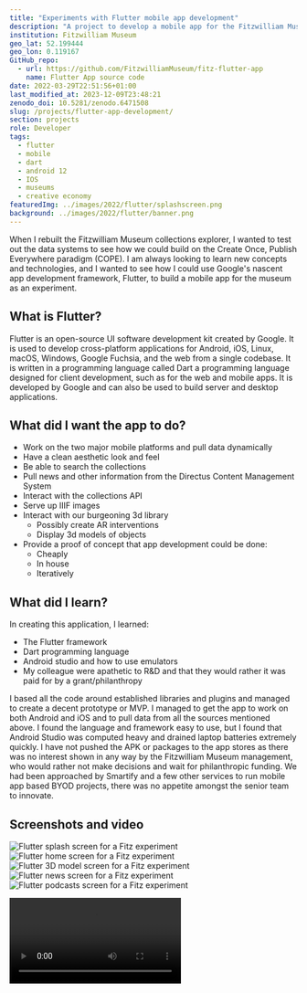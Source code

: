 ```yaml
---
title: "Experiments with Flutter mobile app development"
description: "A project to develop a mobile app for the Fitzwilliam Museum"
institution: Fitzwilliam Museum
geo_lat: 52.199444
geo_lon: 0.119167
GitHub_repo: 
  - url: https://github.com/FitzwilliamMuseum/fitz-flutter-app
    name: Flutter App source code
date: 2022-03-29T22:51:56+01:00
last_modified_at: 2023-12-09T23:48:21
zenodo_doi: 10.5281/zenodo.6471508
slug: /projects/flutter-app-development/
section: projects
role: Developer
tags:
  - flutter
  - mobile
  - dart
  - android 12
  - IOS
  - museums
  - creative economy
featuredImg: ../images/2022/flutter/splashscreen.png
background: ../images/2022/flutter/banner.png
---
```

When I rebuilt the Fitzwilliam Museum collections explorer, I wanted to test out the data systems 
to see how we could build on the Create Once, Publish Everywhere paradigm (COPE). I am always looking 
to learn new concepts and technologies, and I wanted to see how I could use Google's nascent app development 
framework, Flutter, to build a mobile app for the museum as an experiment. 

## What is Flutter?

Flutter is an open-source UI software development kit created by Google. It is used to develop cross-platform applications 
for Android, iOS, Linux, macOS, Windows, Google Fuchsia, and the web from a single codebase. It is written in a programming language
called Dart a programming language designed for client development, such as for the web and mobile apps. 
It is developed by Google and can also be used to build server and desktop applications.

## What did I want the app to do?

* Work on the two major mobile platforms and pull data dynamically
* Have a clean aesthetic look and feel
* Be able to search the collections
* Pull news and other information from the Directus Content Management System
* Interact with the collections API
* Serve up IIIF images
* Interact with our burgeoning 3d library
  * Possibly create AR interventions
  * Display 3d models of objects
* Provide a proof of concept that app development could be done:
  * Cheaply
  * In house 
  * Iteratively 

## What did I learn?

In creating this application, I learned:

* The Flutter framework
* Dart programming language
* Android studio and how to use emulators
* My colleague were apathetic to R&D and that they would rather it was paid for by a grant/philanthropy

I based all the code around established libraries and plugins and managed to create a decent prototype 
or MVP. I managed to get the app to work on both Android and iOS and to pull data from all the sources mentioned above. 
I found the language and framework easy to use, but I found that Android Studio was computed heavy and drained 
laptop batteries extremely quickly. I have not pushed the APK or packages to the app stores as there was no interest 
shown in any way by the Fitzwilliam Museum management, who would rather not make decisions and wait for 
philanthropic funding. We had been approached by Smartify and a few other services to run mobile app
based BYOD projects, there was no appetite amongst the senior team to innovate. 

## Screenshots and video 

![Flutter splash screen for a Fitz experiment](../images/2022/flutter/splashscreen.png)
![Flutter home screen for a Fitz experiment](../images/2022/flutter/homeScreen.png)
![Flutter 3D model screen for a Fitz experiment](../images/2022/flutter/3dmodel.png)
![Flutter news screen for a Fitz experiment](../images/2022/flutter/news.png)
![Flutter podcasts screen for a Fitz experiment](../images/2022/flutter/podcasts.png)


<div class="ratio-4x3 ratio my-3">
  <video src="/video/screen.mp4" controls></video>
</div>